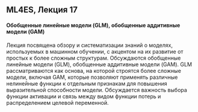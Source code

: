 ## ML4ES, Лекция 17

#### Обобщенные линейные модели (GLM), обобщенные аддитивные модели (GAM)

Лекция посвящена обзору и систематизации знаний о моделях, используемых в машинном обучении, с акцентом на их развитие от простых к более сложным структурам. Обсуждаются обобщенные линейные модели (GLM), обобщенные аддитивные модели (GAM). GLM рассматриваются как основа, на которой строятся более сложные модели, включая GAM, которые позволяют применять различные нелинейные функции к отдельным признакам для повышения выразительной способности модели. Обсуждается важность выбора функции активации и связь между видом функции потерь и распределением целевой переменной.